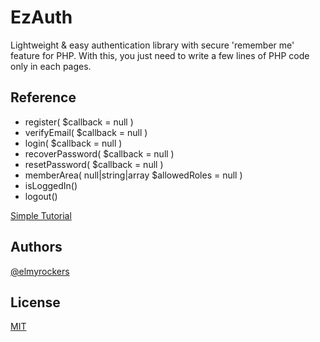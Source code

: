 
# EzAuth

Lightweight & easy authentication library with secure 'remember me' feature for PHP. With this, you just need to write a few lines of PHP code only in each pages.

## Reference

- register( $callback = null )
- verifyEmail( $callback = null )
- login( $callback = null )
- recoverPassword( $callback = null )
- resetPassword( $callback = null )
- memberArea( null\|string\|array $allowedRoles = null )
- isLoggedIn()
- logout()

[Simple Tutorial](https://elmyrockers.github.io/EzAuth)

## Authors

[@elmyrockers](https://www.github.com/elmyrockers)


## License

[MIT](https://choosealicense.com/licenses/mit/)